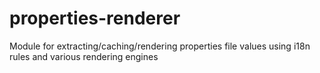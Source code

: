 # properties-renderer

Module for extracting/caching/rendering properties file values using i18n rules and various rendering engines
